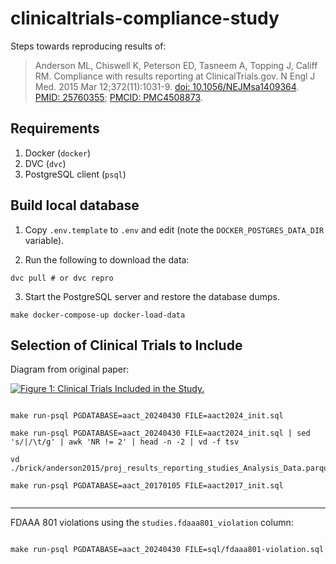 # clinicaltrials-compliance-study

Steps towards reproducing results of:

> Anderson ML, Chiswell K, Peterson ED, Tasneem A, Topping J, Califf RM.
> Compliance with results reporting at ClinicalTrials.gov. N Engl J Med. 2015
> Mar 12;372(11):1031-9.
> [doi: 10.1056/NEJMsa1409364](https://doi.org/10.1056/NEJMsa1409364).
> [PMID: 25760355](https://pubmed.ncbi.nlm.nih.gov/25760355/);
> [PMCID: PMC4508873](http://www.ncbi.nlm.nih.gov/pmc/articles/pmc4508873/).


## Requirements

1. Docker (`docker`)
2. DVC (`dvc`)
3. PostgreSQL client (`psql`)

## Build local database

1. Copy `.env.template` to `.env` and edit (note the `DOCKER_POSTGRES_DATA_DIR` variable).

2. Run the following to download the data:

```shell
dvc pull # or dvc repro
```

3. Start the PostgreSQL server and restore the database dumps.

```shell
make docker-compose-up docker-load-data
```

## Selection of Clinical Trials to Include

Diagram from original paper:

[![Figure 1: Clinical Trials Included in the Study.](https://www.nejm.org/cms/10.1056/NEJMsa1409364/asset/bad8a8de-730f-4b12-b225-a7b8671ba351/assets/images/large/nejmsa1409364_f1.jpg)](https://www.nejm.org/doi/10.1056/NEJMsa1409364#f01)

```shell

make run-psql PGDATABASE=aact_20240430 FILE=aact2024_init.sql

make run-psql PGDATABASE=aact_20240430 FILE=aact2024_init.sql | sed  's/|/\t/g' | awk 'NR != 2' | head -n -2 | vd -f tsv

vd ./brick/anderson2015/proj_results_reporting_studies_Analysis_Data.parquet

make run-psql PGDATABASE=aact_20170105 FILE=aact2017_init.sql


```

---

FDAAA 801 violations using the `studies.fdaaa801_violation` column:

```shell

make run-psql PGDATABASE=aact_20240430 FILE=sql/fdaaa801-violation.sql

```
